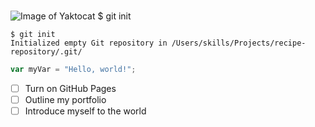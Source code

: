 # 
![Image of Yaktocat](https://octodex.github.com/images/yaktocat.png)
$ git init

```
$ git init
Initialized empty Git repository in /Users/skills/Projects/recipe-repository/.git/
```
``` javascript
var myVar = "Hello, world!";
```
- [ ] Turn on GitHub Pages
- [ ] Outline my portfolio
- [ ] Introduce myself to the world
